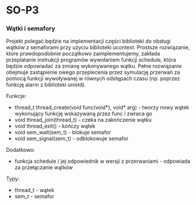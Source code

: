 # SO-P3
### Wątki i semafory

Projekt polegać będzie na implementacji części biblioteki do obsługi wątków z semaforami przy użyciu biblioteki ucontext. Prostsze rozwiązanie, ktore prawdopodobnie początkowo zaimplementujemy, zakłada przeplatanie instrukcji programów wywołaniem funkcji schedule, która będzie odpowiadać za zmianę wykonywanego wątku. Pełne rozwiązanie obejmuje zastąpienie owego przeplecenia przez symulację przerwań za pomocą funkcji wywoływanej w równych odstępach czasu (np. poprzez funkcję alarm z biblioteki unistd).


Funkcje:
 - thread\_t thread\_create(void func(void\*), void\* arg) - tworzy nowy wątek wykonujący funkcję wskazywaną przez func i zwraca go
 - void thread\_join(thread\_t) - czeka na zakończenie wątku
 - void thread\_exit() - kończy wątek
 - void sem\_wait(sem\_t)  - blokuje semafor
 - void sem\_signal(sem\_t) - odblokowuje semafor

Dodatkowo: 
 - funkcja schedule / jej odpowiednik w wersji z przerwaniami - odpowiada za przełączanie wątków
 
 Typy:
 - thread\_t - wątek
 - sem\_t - semafor
